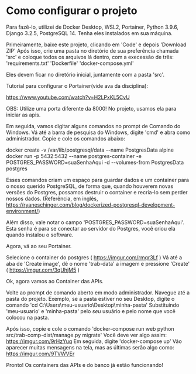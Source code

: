 <h1>Como configurar o projeto</h1>

Para fazê-lo, utilizei de Docker Desktop, WSL2, Portainer, Python 3.9.6, Django 3.2.5, PostgreSQL 14.
Tenha eles instalados em sua máquina.

Primeiramente, baixe este projeto, clicando em 'Code' e depois 'Download ZIP'
Após isso, crie uma pasta no diretório de sua preferência chamada 'src' e coloque todos os arquivos lá dentro, com a execessão de três:
'requirements.txt'
'Dockerfile'
'docker-compose.yml'

Eles devem ficar no diretório inicial, juntamente com a pasta 'src'.

Tutorial para configurar o Portainer(vide ava da disciplina):

https://www.youtube.com/watch?v=H2LPxKL5CvU

OBS: Utilize uma porta diferente da 8000! No projeto, usamos ela para iniciar as apis.

Em seguida, vamos digitar alguns comandos no prompt de Comando do Windows.
Vá até a barra de pesquisa do Windows, digite 'cmd' e abra como administrador.
Copie e cole os comandos abaixo:

docker create -v /var/lib/postgresql/data --name PostgresData alpine
docker run -p 5432:5432 --name postgres-container -e POSTGRES_PASSWORD=suaSenhaAqui -d --volumes-from PostgresData postgres

Esses comandos criam um espaço para guardar dados e um container para o nosso querido PostgreSQL, de forma que, quando houverem novas versões do Postgres, possamos destruir o container e recria-lo sem perder nossos dados.
(Referência, em inglês, https://ryaneschinger.com/blog/dockerized-postgresql-development-environment/)

Além disso, vale notar o campo 'POSTGRES_PASSWORD=suaSenhaAqui'.
Esta senha é para se conectar ao servidor do Postgres, você criou ela quando instalou o software.

Agora, vá ao seu Portainer.

Selecione o container do postgres ( https://imgur.com/rmqr3Lf )
Vá até a aba de 'Create image', dê o nome 'trab-data' a imagem e pressione 'Create' ( https://imgur.com/3qUhjM5 )

Ok, agora vamos ao Container das APIs.

Volte ao prompt de comando aberto em modo administrador.
Navegue até a pasta do projeto.
Exemplo, se a pasta estiver no seu Desktop, digite o comando 'cd C:\Users\meu-usuario\Desktop\minha-pasta'
Substituindo 'meu-usuario' e 'minha-pasta' pelo *seu* usuário e pelo nome que você colocou na pasta.

Após isso, copie e cole o comando 'docker-compose run web python src/trab-comp-dist/manage.py migrate'
Você deve ver algo assim: https://imgur.com/9rHzYuq
Em seguida, digite 'docker-compose up'
Vão aparecer muitas mensagens na tela, mas as últimas serão algo como: https://imgur.com/9TVWVEr

Pronto! Os containers das APIs e do banco já estão funcionando!
